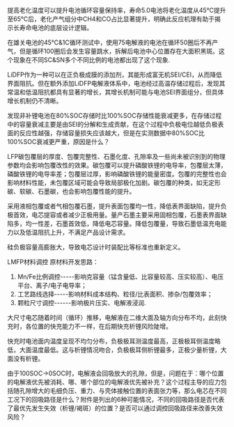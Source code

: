 提高老化温度可以提升电池循环容量保持率，寿命5.0电池将老化温度从45℃提升至65℃后，老化产气组分中CH4和CO占比显著提升，明确此反应机理有助于揭示长寿命电池的底层设计逻辑。

在雄关电池的45℃&1C循环测试中，使用75电解液的电池在循环50圈后不再产气，但是循环100圈后会发生容量跳水，拆解后电池中心位置存在大面积黑斑。这个现象在不同SC&SN多个不同比例的电池都出现了这个现象.

LiDFP作为一种可以在正负极成膜的添加剂，其能形成富无机SEI/CEI，从而降低界面阻抗。但在额外添加LiDFP电解液体系中，电池经过高温存储过程后，发现其常温和低温阻抗都具有显著的增长，其增长机制可能与电池SEI界面组分，但具体增长机制仍不清晰。

发现非补锂电池在80%SOC存储时比100%SOC存储性能衰减更多，在存储过程中的容量衰减主要是由SEI的分解和生成贡献，在这个过程中负极电位越低负极表面的反应性越强，存储容量损失应该越大，但是在实测数据中80%SOC比100%SOC衰减更严重，原因是什么？

LFP碳包覆层的厚度、包覆完整性、石墨化度、孔隙率及一些尚未被识别到的物理参数均会影响包覆改性的效果。碳包覆可以提升磷酸铁锂的电导率，包覆层太薄，磷酸铁锂的电导率差；包覆层过厚，影响磷酸铁锂的能量密度。包覆的完整性也会影响材料性能，未包覆区域可能会导致局部极化加剧。碳包覆的种类，如无定形碳、软碳、石墨碳，也会影响包覆性能的提升。

采用液相包覆或者气相包覆石墨，提升表面包覆均一性，降低表界面缺陷，提升负极首效，电芯提容或者减少正极用量。量产石墨主要采用固相包覆，石墨表界面缺陷多，均一性差，石墨首效低，降低电芯容量。降低包覆量，导致石墨低温充电能力以及低温阻抗上升，不满足产品设计需求。

硅负极容量高膨胀大，导致电芯设计时装配比等标准也重新定义。

LMFP材料调控
原材料开发思路：
1. Mn/Fe比例调控-----影响克容量（锰含量低、比容量较高、压实较高）、电压平台、离子/电子电导率；
2. 工艺路线选择-----影响材料成本结构、粒径/比表面积、掺杂/包覆效率；
3. 颗粒尺寸调控------影响极片压实、电解液浸润.

大尺寸电芯随着时间（循环）推移，电解液在二维大面及轴方向分布不均，此刻快充时，各位置的快充能力不一样，在后期快充析锂风险陡增。

快充时电池面内温度呈现不均匀分布，负极极耳测温度最高，正极极耳侧温度略低，大面温度最低。这与析锂情况吻合，负极极耳侧析锂最多，正极少量析锂，大面没有析锂。

由于100SOC→0SOC时，电解液会回吸放大的孔隙，但是，问题在于：哪个位置的电解液优先被消耗、哪、哪个部位的电解液优先被补充？这个过程主导的应力包括随孔隙增大的毛细负压、重力、与壳体接触位置的表面张力等，那么电芯在不同工况下的回吸路径是什么？附件是列出的6种可能情况，不同的回吸路径是否代表了最优先发生失效（析锂/褐斑）的位置？是否可以通过调控回吸路径来改善失效风险？



